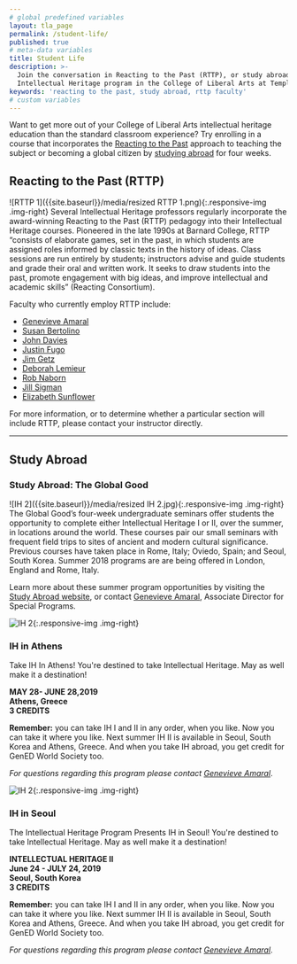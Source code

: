 ```yaml
---
# global predefined variables
layout: tla_page
permalink: /student-life/
published: true
# meta-data variables
title: Student Life
description: >-
  Join the conversation in Reacting to the Past (RTTP), or study abroad through the 
  Intellectual Heritage program in the College of Liberal Arts at Temple University.
keywords: 'reacting to the past, study abroad, rttp faculty'
# custom variables
---
```

Want to get more out of your College of Liberal Arts intellectual heritage education than the standard classroom experience? Try enrolling in a course that incorporates the [Reacting to the Past](#reacting-to-the-past-rttp) approach to teaching the subject or becoming a global citizen by [studying abroad](#study-abroad-the-global-good) for four weeks.

## Reacting to the Past (RTTP)
![RTTP 1]({{site.baseurl}}/media/resized RTTP 1.png){:.responsive-img .img-right}
Several Intellectual Heritage professors regularly incorporate the award-winning Reacting to the Past (RTTP) pedagogy into their Intellectual Heritage courses. Pioneered in the late 1990s at Barnard College, RTTP “consists of elaborate games, set in the past, in which students are assigned roles informed by classic texts in the history of ideas. Class sessions are run entirely by students; instructors advise and guide students and grade their oral and written work. It seeks to draw students into the past, promote engagement with big ideas, and improve intellectual and academic skills” (Reacting Consortium).

Faculty who currently employ RTTP include:

- [Genevieve Amaral](https://liberalarts.temple.edu/academics/faculty/amaral-genevieve)
- [Susan Bertolino](https://liberalarts.temple.edu/academics/faculty/bertolino-susan)
- [John Davies](https://liberalarts.temple.edu/academics/faculty/davies-john)
- [Justin Fugo](https://liberalarts.temple.edu/academics/faculty/fugo-justin)
- [Jim Getz](https://liberalarts.temple.edu/academics/faculty/getz-james)
- [Deborah Lemieur](https://liberalarts.temple.edu/academics/faculty/lemieur-deborah)
- [Rob Naborn](https://liberalarts.temple.edu/academics/faculty/naborn-robert)
- [Jill Sigman](https://liberalarts.temple.edu/academics/faculty/sigman-jill-k)
- [Elizabeth Sunflower](https://liberalarts.temple.edu/academics/faculty/sunflower-elizabeth)

For more information, or to determine whether a particular section will include RTTP, please contact your instructor directly.

___

## Study Abroad 

### Study Abroad: The Global Good
![IH 2]({{site.baseurl}}/media/resized IH 2.jpg){:.responsive-img .img-right}
The Global Good’s four-week undergraduate seminars offer students the opportunity to complete either Intellectual Heritage I or II, over the summer, in locations around the world. These courses pair our small seminars with frequent field trips to sites of ancient and modern cultural significance. Previous courses have taken place in Rome, Italy; Oviedo, Spain; and Seoul, South Korea. Summer 2018 programs are are being offered in London, England and Rome, Italy.

Learn more about these summer program opportunities by visiting the [Study Abroad website](https://studyabroad.temple.edu/temple-summer-programs), or contact [Genevieve Amaral](mailto:g.amaral@temple.edu), Associate Director for Special Programs.


![IH 2]({{site.baseurl}}/media/resizedathens.jpg){:.responsive-img .img-right}
### IH in Athens
Take IH In Athens! You're destined to take Intellectual Heritage. May as well make it a destination!

**MAY 28- JUNE 28,2019<br>
Athens, Greece<br>
3 CREDITS**<br>

**Remember:** you can take IH I and II in any order, when you like. Now you can take it where you like. Next summer IH II is available in Seoul, South Korea and Athens, Greece. And when you take IH abroad, you get credit for GenED World Society too.

_For questions regarding this program please contact [Genevieve Amaral](mailto:g.amaral@temple.edu)_. 

![IH 2]({{site.baseurl}}/media/resizedseoul.jpg){:.responsive-img .img-right}
### IH in Seoul
The Intellectual Heritage Program Presents IH in Seoul! You're destined to take Intellectual Heritage. May as well make it a
destination!

**INTELLECTUAL HERITAGE II<br>
June 24 - JULY 24, 2019<br>
Seoul, South Korea<br>
3 CREDITS**<br>

**Remember:** you can take IH I and II in any order, when you like. Now you can take it where you like. Next summer IH II is available in Seoul, South Korea and Athens, Greece. And when you take IH abroad, you get credit for GenED World Society too.

_For questions regarding this program please contact [Genevieve Amaral](mailto:g.amaral@temple.edu)_. 
